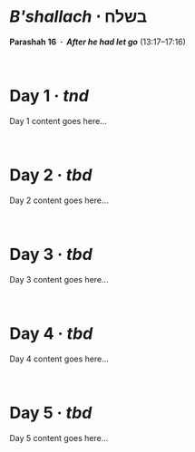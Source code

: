 # _B'shallach_ &sdot; בשלח
**Parashah 16 &nbsp;&middot;&nbsp; _After he had let go_** (13:17–17:16)

&nbsp;
# Day 1 &middot; _tnd_

Day 1 content goes here...

&nbsp;
# Day 2 &middot; _tbd_

Day 2 content goes here...

&nbsp;
# Day 3 &middot; _tbd_

Day 3 content goes here...

&nbsp;
# Day 4 &middot; _tbd_

Day 4 content goes here...

&nbsp;
# Day 5 &middot; _tbd_

Day 5 content goes here...